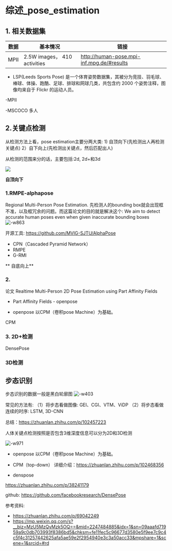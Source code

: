 # 综述_pose_estimation




## 1. 相关数据集

| 数据 | 基本情况 | 链接 |
| --- | --- | --- |
|MPII | 2.5W images， 410 activities | http://human-pose.mpi-inf.mpg.de/#results|


<!-- more -->

- LSP(Leeds Sports Pose)
是一个体育姿势数据集，其被分为竞技、羽毛球、棒球、体操、跑酷、足球、排球和网球几类，共包含约 2000 个姿势注释，图像均来自于 Flickr 的运动人员。

-MPII

-MSCOCO
多人

## 2.关键点检测
从检测方法上看，pose estimation主要分两大类: 1) 自顶向下(先检测出人再检测关键点) 2）自下向上(先检测出关键点，然后匹配出人)

从检测的范围来分的话，主要包括:2d, 2d+和3d

![](../../../Draft/media/15917572981552/15924802423818.jpg)

**自顶向下**
### 1.RMPE-alphapose
Regional Multi-Person Pose Estimation. 先检测人的bounding box就会出现框不准，以及框冗余的问题。而这篇论文的目的就是解决这个:
We aim to detect accurate human poses even when given inaccurate bounding boxes
![-w863](../../../Draft/media/15917572981552/15924808637043.jpg)



开源工具: https://github.com/MVIG-SJTU/AlphaPose

- CPN（Cascaded Pyramid Network）
- RMPE
- G-RMI

 
 
** 自底向上**
### 2.
论文 Realtime Multi-Person 2D Pose Estimation using Part Affinity Fields
- Part Affinity Fields - openpose


* openpose
以CPM（卷积pose Machine）为基础。

CPM

### 3. 2D+检测
DensePose


### 3D检测




## 步态识别

步态识别的数据一般是黑白轮廓图
![-w403](../../../Draft/media/15917572981552/15924844542390.jpg)

常见的方法有:
（1）将步态看做图像: GEI、CGI、VTM、ViDP
（2）将步态看做连续的时序: LSTM, 3D-CNN


总结：https://zhuanlan.zhihu.com/p/102457223

人体关键点检测按照是否包含3维深度信息可以分为2D和3D检测

![-w971](../../../Draft/media/15895350398690/15904079979954.jpg)


* openpose
以CPM（卷积pose Machine）为基础。

* CPM（top-down）
详细介绍：https://zhuanlan.zhihu.com/p/102468356



* denspose

https://zhuanlan.zhihu.com/p/38241179

github: https://github.com/facebookresearch/DensePose


参考资料:
- https://zhuanlan.zhihu.com/p/69042249
- https://mp.weixin.qq.com/s?__biz=MzU5MzQyMzk5OQ==&mid=2247484885&idx=1&sn=09aaafd71959a9c0db703993f8386bd5&chksm=fe11fec5c96677d3580e5f9ee7c9c4c5f4c31257442625afa5ae59e2f2954940e3c3a50acc33&mpshare=1&scene=1&srcid=#rd